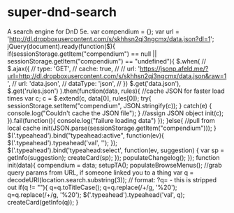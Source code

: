 # super-dnd-search
A search engine for DnD 5e.
var compendium = {};
var url = 'http://dl.dropboxusercontent.com/s/skhhsn2qi3ngcmx/data.json?dl=1';
jQuery(document).ready(function($){
  if(sessionStorage.getItem("compendium") == null || sessionStorage.getItem("compendium") == "undefined"){
    $.when(
      // $.ajax({
      //   type: 'GET',
      //   cache: true,
      //   // url: 'https://jsonp.afeld.me/?url=http://dl.dropboxusercontent.com/s/skhhsn2qi3ngcmx/data.json&raw=1',
      //   url: 'data.json',
      //   dataType: 'json',
      // })
      $.get('data.json'),
      $.get('rules.json')
    ).then(function(data, rules){
      //cache JSON for faster load times
      var c;
      c = $.extend(c, data[0], rules[0]);
      try{
        sessionStorage.setItem("compendium", JSON.stringify(c));
      } catch(e) {
        console.log("Couldn't cache the JSON file");
      }
      //assign JSON object
      init(c);
    }).fail(function(){
      console.log("failure loading data")
    });
  }else{ //pull from local cache
    init(JSON.parse(sessionStorage.getItem("compendium")));
  }
  $('.typeahead').bind("typeahead:active", function(ev){
    $('.typeahead').typeahead('val', '');
  });
  $('.typeahead').bind('typeahead:select', function(ev, suggestion) {
    var sp = getInfo(suggestion);
    createCard(sp);
  });
  populateChangelog();
});
function init(data){
  compendium = data;
  setupTA();
  populateBrowseMenus();
  //grab query params from URL, if someone linked you to a thing
  var q = decodeURI(location.search.substring(3)); // format: ?q=  - this is stripped out
  if(q != ""){
    q=q.toTitleCase();
    q=q.replace(/+/g, '%20');
    q=q.replace(/\+/g, '%20');
    $('.typeahead').typeahead('val', q);
    createCard(getInfo(q));
  }
